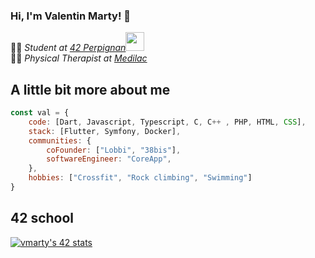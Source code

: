 ### Hi, I'm Valentin Marty! 👋

<p>👨‍🎓 <em>Student at <a href="https://42perpignan.fr/">42 Perpignan</a></em><img src="https://media.giphy.com/media/WUlplcMpOCEmTGBtBW/giphy.gif" width="30"> </br>👨‍⚕️ <em>Physical Therapist at <a href="#">Medilac</a>
</em></p>


## A little bit more about me

```javascript
const val = {
    code: [Dart, Javascript, Typescript, C, C++ , PHP, HTML, CSS],
    stack: [Flutter, Symfony, Docker],
    communities: {
        coFounder: ["Lobbi", "38bis"],
        softwareEngineer: "CoreApp",
    },
    hobbies: ["Crossfit", "Rock climbing", "Swimming"]
}
```

## 42 school
[![vmarty's 42 stats](https://badge42.coday.fr/api/v2/cltltloa9108101p40npwmhlb/stats?cursusId=21&coalitionId=318)](https://github.com/Coday-meric/badge42)
